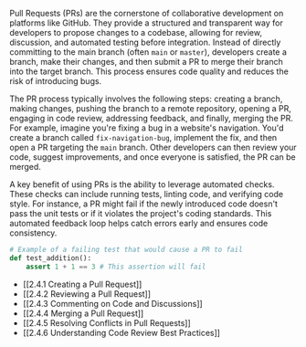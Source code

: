 Pull Requests (PRs) are the cornerstone of collaborative development on platforms like GitHub. They provide a structured and transparent way for developers to propose changes to a codebase, allowing for review, discussion, and automated testing before integration. Instead of directly committing to the main branch (often `main` or `master`), developers create a branch, make their changes, and then submit a PR to merge their branch into the target branch. This process ensures code quality and reduces the risk of introducing bugs.

The PR process typically involves the following steps: creating a branch, making changes, pushing the branch to a remote repository, opening a PR, engaging in code review, addressing feedback, and finally, merging the PR. For example, imagine you're fixing a bug in a website's navigation. You'd create a branch called `fix-navigation-bug`, implement the fix, and then open a PR targeting the `main` branch. Other developers can then review your code, suggest improvements, and once everyone is satisfied, the PR can be merged.

A key benefit of using PRs is the ability to leverage automated checks. These checks can include running tests, linting code, and verifying code style. For instance, a PR might fail if the newly introduced code doesn't pass the unit tests or if it violates the project's coding standards. This automated feedback loop helps catch errors early and ensures code consistency.

```python
# Example of a failing test that would cause a PR to fail
def test_addition():
    assert 1 + 1 == 3 # This assertion will fail
```

- [[2.4.1 Creating a Pull Request]]
- [[2.4.2 Reviewing a Pull Request]]
- [[2.4.3 Commenting on Code and Discussions]]
- [[2.4.4 Merging a Pull Request]]
- [[2.4.5 Resolving Conflicts in Pull Requests]]
- [[2.4.6 Understanding Code Review Best Practices]]